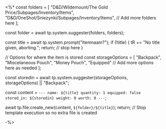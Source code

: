 <%*
const folders = [
  "D&D/Wildemount/The Gold Price/Subpages/Inventory/Items",
  "D&D/OneShot/Sniezynki/Subpages/Inventory/Items",
  // Add more folders here
];

const folder =  await tp.system.suggester(folders, folders);

const title = await tp.system.prompt("Itemnaam?");
if (!title) {
  tR += "No title given, aborting.";
  return; // stop here
}

// Options for where the item is stored
const storageOptions = [
  "Backpack",
  "Miscelaneous Pouch",
  "Money Pouch",
  "Equipped"
  // Add more options here as needed
];

const storedin = await tp.system.suggester(storageOptions, storageOptions) || "Backpack";

const content = `---
name: ${title}
quantity: 1
equipped: false
stored_in: ${storedin}
weight: 0
worth: 0
---`;

await tp.file.create_new(content, `${folder}/${title}`);
return;  // Stop template execution so no extra file is created

-%>
